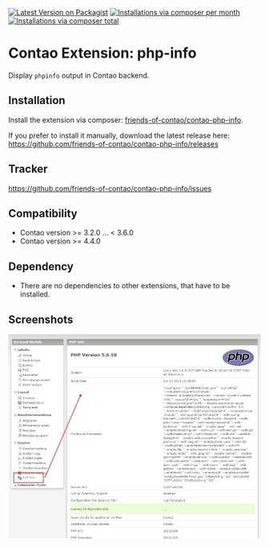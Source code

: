 [![Latest Version on Packagist](http://img.shields.io/packagist/v/friends-of-contao/contao-php-info.svg?style=flat)](https://packagist.org/packages/friends-of-contao/contao-php-info)
[![Installations via composer per month](http://img.shields.io/packagist/dm/friends-of-contao/contao-php-info.svg?style=flat)](https://packagist.org/packages/friends-of-contao/contao-php-info)
[![Installations via composer total](http://img.shields.io/packagist/dt/friends-of-contao/contao-php-info.svg?style=flat)](https://packagist.org/packages/friends-of-contao/contao-php-info)

Contao Extension: php-info
==========================

Display `phpinfo` output in Contao backend.


Installation
------------

Install the extension via composer: [friends-of-contao/contao-php-info](https://packagist.org/packages/friends-of-contao/contao-php-info).

If you prefer to install it manually, download the latest release here: https://github.com/friends-of-contao/contao-php-info/releases


Tracker
-------

https://github.com/friends-of-contao/contao-php-info/issues


Compatibility
-------------

- Contao version >= 3.2.0 ... <  3.6.0
- Contao version >= 4.4.0


Dependency
----------

- There are no dependencies to other extensions, that have to be installed.


Screenshots
-----------

![Screenshot](screenshot.jpg)